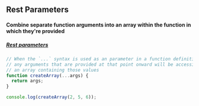## Rest Parameters

#### Combine separate function arguments into an array within the function in which they're provided
##### [Rest parameters](https://developer.mozilla.org/en-US/docs/Web/JavaScript/Reference/Functions/rest_parameters)
```js
// When the `...` syntax is used as an parameter in a function definition, then it is a rest parameter and means that
// any arguments that are provided at that point onward will be accessible within the function by the argument name as
// an array containing those values
function createArray(...args) {
  return args;
}

console.log(createArray(2, 5, 6));
```
